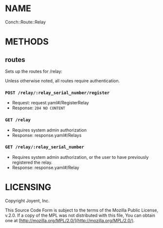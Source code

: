# NAME

Conch::Route::Relay

# METHODS

## routes

Sets up the routes for /relay:

Unless otherwise noted, all routes require authentication.

### `POST /relay/:relay_serial_number/register`

- Request: request.yaml#/RegisterRelay
- Response: `204 NO CONTENT`

### `GET /relay`

- Requires system admin authorization
- Response: response.yaml#/Relays

### `GET /relay/:relay_serial_number`

- Requires system admin authorization, or the user to have previously registered the relay.
- Response: response.yaml#/Relay

# LICENSING

Copyright Joyent, Inc.

This Source Code Form is subject to the terms of the Mozilla Public License,
v.2.0. If a copy of the MPL was not distributed with this file, You can obtain
one at [http://mozilla.org/MPL/2.0/](http://mozilla.org/MPL/2.0/).
